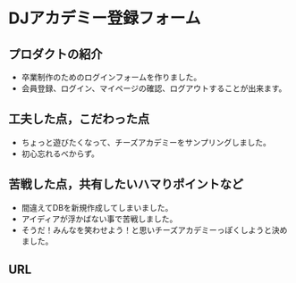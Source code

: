 # DJアカデミー登録フォーム

## プロダクトの紹介

- 卒業制作のためのログインフォームを作りました。
- 会員登録、ログイン、マイページの確認、ログアウトすることが出来ます。

## 工夫した点，こだわった点

- ちょっと遊びたくなって、チーズアカデミーをサンプリングしました。
- 初心忘れるべからず。

## 苦戦した点，共有したいハマりポイントなど

- 間違えてDBを新規作成してしまいました。
- アイディアが浮かばない事で苦戦しました。
- そうだ！みんなを笑わせよう！と思いチーズアカデミーっぽくしようと決めました。

## URL
